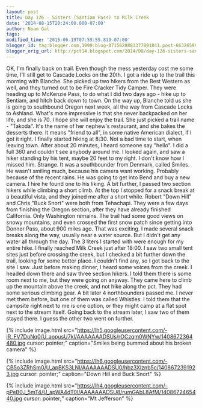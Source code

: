 ```yaml
---
layout: post
title: Day 126 - Sisters (Santiam Pass) to Milk Creek
date: '2014-08-15T20:24:00.000-07:00'
author: Noam Gal
tags:
modified_time: '2015-06-19T07:59:55.810-07:00'
blogger_id: tag:blogger.com,1999:blog-8715620883377891841.post-6632659970572767217
blogger_orig_url: http://pct14.blogspot.com/2014/08/day-126-sisters-santiam-pass-to-milk.html
---
```


 OK, I'm finally back on trail. Even though the mess yesterday cost me some time, I'll still get to Cascade Locks
 on the 20th.
 I got a ride up to the trail this morning with Blanche. She picked up two hikers from the Best
 Western as well, and they turned out to be Fire Cracker  Tidy Camper. They were heading up to McKenzie Pass, to
 do what I did two days ago - hike up to Sentiam, and hitch back down to town.
 On the way up, Blanche told us
 she is going to southbound Oregon next week, all the way from Cascade Locks to Ashland. What's more impressive is
 that she never backpacked on her life, and she is 70. I hope she will enjoy the trail.
 She just picked a trail
 name - "Takoda". It's the name of her nephew's restaurant, and she bakes the desserts there. It means "friend to
 all", in some native American dialect, if I got it right.
 I finally started hiking at 8:30. Not a bad time to
 start, when leaving town. After about 20 minutes, I heard someone say "hello". I did a full 360 and couldn't see
 anybody around me. I looked again, and saw a hiker standing by his tent, maybe 20 feet to my right. I don't know how
 I missed him. Strange.
 It was a southbounder from Denmark, called Smiles. He wasn't smiling much, because his
 camera want working. Probably because of the recent rains. He was going to get into Bend and buy a new camera. I
 hire he found one to his liking.
 A bit further, I passed two section hikers while climbing a short climb. At
 the top I stopped for a snack break at a beautiful vista, and they joined me after a short while. Robert "Down Hill"
 and Chris "Buck Snort" were both from Tehachapi. They were a few days from finishing the Oregon section, after they
 have already finished California. Only Washington remains.
 The trail had some good views on snowy mountains,
 and even crossed the first snow patch since getting into Donner Pass, about 900 miles ago. That was exciting.
 I
 made several snack breaks along the way, usually near a water source. But I didn't get any water all through the
 day. The 3 liters I started with were enough for my entire hike.
 I finally reached Milk Creek just after 18:00.
 I saw two small tent sites just before crossing the creek, but I checked a bit further down the trail, looking for
 some better place. I couldn't find any, so I got back to the site I saw.
 Just before making dinner, I heard
 some voices from the creek. I headed down there and saw three section hikers. I told them there is some room next to
 me, but they were going on anyway. They came here to climb up the mountain above the creek, and not hike along the
 pct. They had some serious climbing gear.
 A bit later 4 northbounders passed me. I never met them before, but
 one of them was called Whistles. I told them that the campsite right next to me is one option, or they might camp at
 a flat spot next to the stream itself. Going back to the stream later, I saw two of them stayed there. I guess the
 other two went on further.


{% include image.html src="https://lh5.googleusercontent.com/-iR_FV7DuNq0/U_aopusU7kI/AAAAAAADSUs/rOCzqm0WNYw/1408672364480.jpg cursor: pointer;" caption="Smiles being bummed about his broken camera" %}


{% include image.html src="https://lh6.googleusercontent.com/-CB5o3ZRhSm0/U_apBKS3LNI/AAAAAAADSU0/hbz3Xlznb5c/1408672391923.jpg cursor: pointer;" caption="Down Hill and Buck Snort" %}


{% include image.html src="https://lh4.googleusercontent.com/-pPeB0J_5mT4/U_apWA4dT0I/AAAAAAADSU8/rumGAbL8AfM/1408672465440.jpg cursor: pointer;" caption="Mt Jefferson" %}

